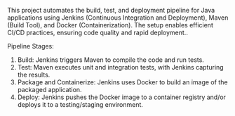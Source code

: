 This project automates the build, test, and deployment pipeline for Java applications using Jenkins (Continuous Integration and Deployment), Maven (Build Tool), and Docker (Containerization). 
The setup enables efficient CI/CD practices, ensuring code quality and rapid deployment..

Pipeline Stages:

1. Build: Jenkins triggers Maven to compile the code and run tests.
2. Test: Maven executes unit and integration tests, with Jenkins capturing the results.
3. Package and Containerize: Jenkins uses Docker to build an image of the packaged application.
4. Deploy: Jenkins pushes the Docker image to a container registry and/or deploys it to a testing/staging environment.


